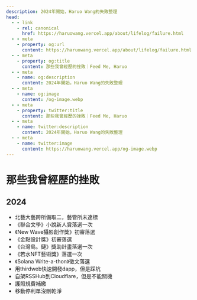 ```yaml
---
description: 2024年開始，Haruo Wang的失敗整理
head:
  - - link
    - rel: canonical
      href: https://haruowang.vercel.app/about/lifelog/failure.html
  - - meta
    - property: og:url
      content: https://haruowang.vercel.app/about/lifelog/failure.html
  - - meta
    - property: og:title
      content: 那些我曾經歷的挫敗｜Feed Me, Haruo
  - - meta
    - name: og:description
      content: 2024年開始，Haruo Wang的失敗整理
  - - meta
    - name: og:image
      content: /og-image.webp
  - - meta
    - property: twitter:title
      content: 那些我曾經歷的挫敗｜Feed Me, Haruo
  - - meta
    - name: twitter:description
      content: 2024年開始，Haruo Wang的失敗整理
  - - meta
    - name: twitter:image
      content: https://haruowang.vercel.app/og-image.webp
---
```


# 那些我曾經歷的挫敗

<p><Badge type="info" text="🌿 Budding" /></P>

## 2024
- 北藝大藝跨所備取二，藝管所未達標
- 《聯合文學》小說新人賞落選一次
- 《New Wave攝影創作獎》初審落選
- 《金點設計獎》初審落選
- 《台灣島。鏈》獎助計畫落選一次
- 《若水NFT藝術獎》落選一次
- 《Solana Write-a-thon》徵文落選
- 用thirdweb快速開發dapp，但是踩坑
- 自架RSSHub到Cloudflare，但是不能關機
- 護照規費補繳
- 移動停利單沒刪乾淨
